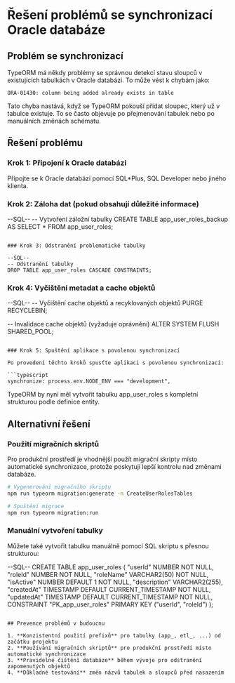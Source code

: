 # Řešení problémů se synchronizací Oracle databáze

## Problém se synchronizací

TypeORM má někdy problémy se správnou detekcí stavu sloupců v existujících tabulkách v Oracle databázi. To může vést k chybám jako:

```
ORA-01430: column being added already exists in table
```

Tato chyba nastává, když se TypeORM pokouší přidat sloupec, který už v tabulce existuje. To se často objevuje po přejmenování tabulek nebo po manuálních změnách schématu.

## Řešení problému

### Krok 1: Připojení k Oracle databázi

Připojte se k Oracle databázi pomocí SQL*Plus, SQL Developer nebo jiného klienta.

### Krok 2: Záloha dat (pokud obsahují důležité informace)

--SQL--
-- Vytvoření záložní tabulky
CREATE TABLE app_user_roles_backup AS SELECT * FROM app_user_roles;
```

### Krok 3: Odstranění problematické tabulky

--SQL--
-- Odstranění tabulky
DROP TABLE app_user_roles CASCADE CONSTRAINTS;
```

### Krok 4: Vyčištění metadat a cache objektů

--SQL--
-- Vyčištění cache objektů a recyklovaných objektů
PURGE RECYCLEBIN;

-- Invalidace cache objektů (vyžaduje oprávnění)
ALTER SYSTEM FLUSH SHARED_POOL;
```

### Krok 5: Spuštění aplikace s povolenou synchronizací

Po provedení těchto kroků spusťte aplikaci s povolenou synchronizací:

```typescript
synchronize: process.env.NODE_ENV === "development",
```

TypeORM by nyní měl vytvořit tabulku app_user_roles s kompletní strukturou podle definice entity.

## Alternativní řešení

### Použití migračních skriptů

Pro produkční prostředí je vhodnější použít migrační skripty místo automatické synchronizace, protože poskytují lepší kontrolu nad změnami databáze.

```bash
# Vygenerování migračního skriptu
npm run typeorm migration:generate -n CreateUserRolesTables

# Spuštění migrace
npm run typeorm migration:run
```

### Manuální vytvoření tabulky

Můžete také vytvořit tabulku manuálně pomocí SQL skriptu s přesnou strukturou:

--SQL--
CREATE TABLE app_user_roles (
  "userId" NUMBER NOT NULL,
  "roleId" NUMBER NOT NULL, 
  "roleName" VARCHAR2(50) NOT NULL,
  "isActive" NUMBER DEFAULT 1 NOT NULL,
  "description" VARCHAR2(255),
  "createdAt" TIMESTAMP DEFAULT CURRENT_TIMESTAMP NOT NULL,
  "updatedAt" TIMESTAMP DEFAULT CURRENT_TIMESTAMP NOT NULL,
  CONSTRAINT "PK_app_user_roles" PRIMARY KEY ("userId", "roleId")
);
```

## Prevence problémů v budoucnu

1. **Konzistentní použití prefixů** pro tabulky (app_, etl_, ...) od začátku projektu
2. **Používání migračních skriptů** pro produkční prostředí místo automatické synchronizace
3. **Pravidelné čištění databáze** během vývoje pro odstranění zapomenutých objektů
4. **Důkladné testování** změn názvů tabulek a sloupců před nasazením